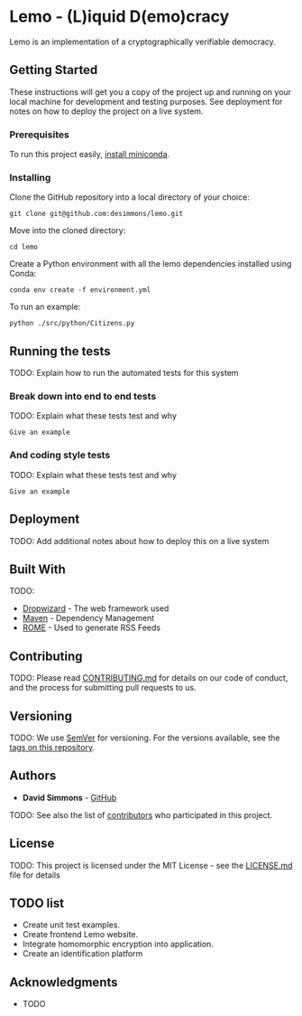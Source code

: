 # Lemo - (L)iquid D(emo)cracy

Lemo is an implementation of a cryptographically verifiable democracy.

## Getting Started

These instructions will get you a copy of the project up and running on your local machine for development and testing purposes. See deployment for notes on how to deploy the project on a live system.

### Prerequisites

To run this project easily, [install miniconda](https://conda.io/projects/conda/en/latest/user-guide/install/index.html).


### Installing

Clone the GitHub repository into a local directory of your choice:

```
git clone git@github.com:desimmons/lemo.git
```

Move into the cloned directory:

```
cd lemo
```

Create a Python environment with all the lemo dependencies installed using Conda:

```
conda env create -f environment.yml
```

To run an example:

```
python ./src/python/Citizens.py
```

## Running the tests

TODO: Explain how to run the automated tests for this system

### Break down into end to end tests

TODO: Explain what these tests test and why

```
Give an example
```

### And coding style tests

TODO: Explain what these tests test and why

```
Give an example
```

## Deployment

TODO: Add additional notes about how to deploy this on a live system

## Built With

TODO: 
* [Dropwizard](http://www.dropwizard.io/1.0.2/docs/) - The web framework used
* [Maven](https://maven.apache.org/) - Dependency Management
* [ROME](https://rometools.github.io/rome/) - Used to generate RSS Feeds

## Contributing

TODO: Please read [CONTRIBUTING.md](https://gist.github.com/PurpleBooth/b24679402957c63ec426) for details on our code of conduct, and the process for submitting pull requests to us.

## Versioning

TODO: We use [SemVer](http://semver.org/) for versioning. For the versions available, see the [tags on this repository](https://github.com/your/project/tags). 

## Authors

* **David Simmons** - [GitHub](https://github.com/desimmons)

TODO: See also the list of [contributors](https://github.com/your/project/contributors) who participated in this project.

## License

TODO: This project is licensed under the MIT License - see the [LICENSE.md](LICENSE.md) file for details

## TODO list

* Create unit test examples.
* Create frontend Lemo website.
* Integrate homomorphic encryption into application.
* Create an identification platform

## Acknowledgments

* TODO